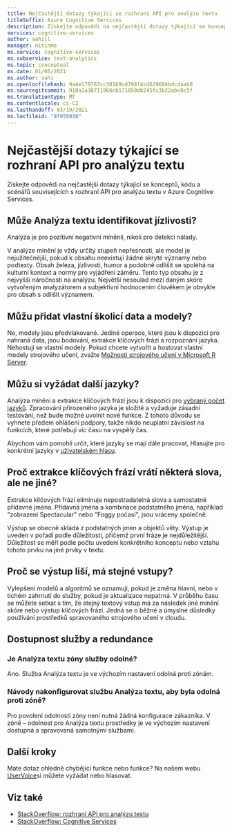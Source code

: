 ```yaml
---
title: Nejčastější dotazy týkající se rozhraní API pro analýzu textu
titleSuffix: Azure Cognitive Services
description: Získejte odpovědi na nejčastější dotazy týkající se konceptů, kódu a scénářů týkajících se rozhraní API pro analýzu textu pro Azure Cognitive Services.
services: cognitive-services
author: aahill
manager: nitinme
ms.service: cognitive-services
ms.subservice: text-analytics
ms.topic: conceptual
ms.date: 01/05/2021
ms.author: aahi
ms.openlocfilehash: 9a4e179767cc38169cd794f4cd629604bdcdaab0
ms.sourcegitcommit: 910a1a38711966cb171050db245fc3b22abc8c5f
ms.translationtype: MT
ms.contentlocale: cs-CZ
ms.lasthandoff: 03/19/2021
ms.locfileid: "97955038"
---
```

# <a name="frequently-asked-questions-faq-about-the-text-analytics-api"></a>Nejčastější dotazy týkající se rozhraní API pro analýzu textu

 Získejte odpovědi na nejčastější dotazy týkající se konceptů, kódu a scénářů souvisejících s rozhraní API pro analýzu textu v Azure Cognitive Services.

## <a name="can-text-analytics-identify-sarcasm"></a>Může Analýza textu identifikovat jízlivosti?

Analýza je pro pozitivní negativní míněníi, nikoli pro detekci nálady.

V analýze mínění je vždy určitý stupeň nepřesnosti, ale model je nejužitečnější, pokud k obsahu neexistují žádné skryté významy nebo podtexty. Obsah železa, jízlivosti, humor a podobně odlišit se spoléhá na kulturní kontext a normy pro vyjádření záměru. Tento typ obsahu je z nejvyšší náročnosti na analýzu. Největší nesoulad mezi daným skóre vytvořeným analyzátorem a subjektivní hodnocením člověkem je obvykle pro obsah s odlišit významem.

## <a name="can-i-add-my-own-training-data-or-models"></a>Můžu přidat vlastní školicí data a modely?

Ne, modely jsou předvlakované. Jediné operace, které jsou k dispozici pro nahraná data, jsou bodování, extrakce klíčových frází a rozpoznání jazyka. Nehostují se vlastní modely. Pokud chcete vytvořit a hostovat vlastní modely strojového učení, zvažte [Možnosti strojového učení v Microsoft R Server](/r-server/r/concept-what-is-the-microsoftml-package).

## <a name="can-i-request-additional-languages"></a>Můžu si vyžádat další jazyky?

Analýza mínění a extrakce klíčových frází jsou k dispozici pro [vybraný počet jazyků](./language-support.md). Zpracování přirozeného jazyka je složité a vyžaduje zásadní testování, než bude možné uvolnit nové funkce. Z tohoto důvodu se vyhnete předem ohlášení podpory, takže nikdo neuplatní závislost na funkcích, které potřebují víc času na vyspělý čas. 

Abychom vám pomohli určit, které jazyky se mají dále pracovat, Hlasujte pro konkrétní jazyky v [uživatelském hlasu](https://cognitive.uservoice.com/forums/555922-text-analytics). 

## <a name="why-does-key-phrase-extraction-return-some-words-but-not-others"></a>Proč extrakce klíčových frází vrátí některá slova, ale ne jiné?

Extrakce klíčových frází eliminuje nepostradatelná slova a samostatné přídavné jména. Přídavná jména a kombinace podstatného jména, například "zobrazení Spectacular" nebo "Foggy počasí", jsou vráceny společně.

Výstup se obecně skládá z podstatných jmen a objektů věty. Výstup je uveden v pořadí podle důležitosti, přičemž první fráze je nejdůležitější. Důležitost se měří podle počtu uvedení konkrétního konceptu nebo vztahu tohoto prvku na jiné prvky v textu.

## <a name="why-does-output-vary-given-identical-inputs"></a>Proč se výstup liší, má stejné vstupy?

Vylepšení modelů a algoritmů se oznamují, pokud je změna hlavní, nebo v tichém zahrnutí do služby, pokud je aktualizace nepatrná. V průběhu času se můžete setkat s tím, že stejný textový vstup má za následek jiné mínění skóre nebo výstup klíčových frází. Jedná se o běžné a úmyslné důsledky používání prostředků spravovaného strojového učení v cloudu.

## <a name="service-availability-and-redundancy"></a>Dostupnost služby a redundance

### <a name="is-text-analytics-service-zone-resilient"></a>Je Analýza textu zóny služby odolné?

Ano. Služba Analýza textu je ve výchozím nastavení odolná proti zónám.

### <a name="how-do-i-configure-the-text-analytics-service-to-be-zone-resilient"></a>Návody nakonfigurovat službu Analýza textu, aby byla odolná proti zóně?

Pro povolení odolnosti zóny není nutná žádná konfigurace zákazníka. V zóně – odolnost pro Analýza textu prostředky je ve výchozím nastavení dostupná a spravovaná samotnými službami.

## <a name="next-steps"></a>Další kroky

Máte dotaz ohledně chybějící funkce nebo funkce? Na našem webu [UserVoice](https://cognitive.uservoice.com/forums/555922-text-analytics)si můžete vyžádat nebo hlasovat.

## <a name="see-also"></a>Viz také

 * [StackOverflow: rozhraní API pro analýzu textu](https://stackoverflow.com/questions/tagged/text-analytics-api)   
 * [StackOverflow: Cognitive Services](https://stackoverflow.com/questions/tagged/microsoft-cognitive)
